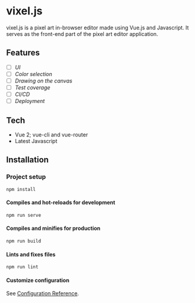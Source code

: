 # vixel.js
vixel.js is a pixel art in-browser editor made using Vue.js and Javascript. It serves as the front-end part of the pixel art editor application.
## Features
* [ ] *UI*
* [ ] *Color selection*
* [ ] *Drawing on the canvas*
* [ ] *Test coverage*
* [ ] *CI/CD*
* [ ] *Deployment*
## Tech
* Vue 2; vue-cli and vue-router
* Latest Javascript
## Installation
### Project setup
```
npm install
```

#### Compiles and hot-reloads for development
```
npm run serve
```

#### Compiles and minifies for production
```
npm run build
```

#### Lints and fixes files
```
npm run lint
```

#### Customize configuration
See [Configuration Reference](https://cli.vuejs.org/config/).
